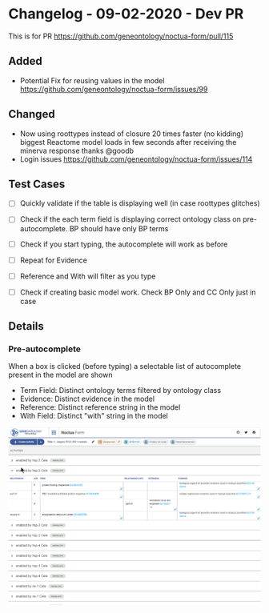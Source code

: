 
# Changelog - 09-02-2020 - Dev PR

This is for PR https://github.com/geneontology/noctua-form/pull/115

## Added

- Potential Fix for reusing values in the model https://github.com/geneontology/noctua-form/issues/99

## Changed

- Now using roottypes instead of closure 20 times faster (no kidding) biggest Reactome model loads in few seconds after receiving the minerva response thanks @goodb 
- Login issues https://github.com/geneontology/noctua-form/issues/114

## Test Cases


- [ ] Quickly validate if the table is displaying well (in case roottypes glitches)
- [ ] Check if the each term field is displaying correct ontology class on pre-autocomplete. BP should have only BP terms
- [ ] Check if you start typing, the autocomplete will work as before
- [ ] Repeat for Evidence
- [ ] Reference and With will filter as you type
- [ ] Check if creating basic model work. Check BP Only and CC Only just in case


## Details


### Pre-autocomplete


When a box is clicked (before typing) a selectable list of autocomplete present in the model are shown

- Term Field: Distinct ontology terms filtered by ontology class
- Evidence: Distinct evidence in the model
- Reference: Distinct reference string in the model
- With Field: Distinct "with" string in the model

![](./../assets/img/prepopulate.gif)